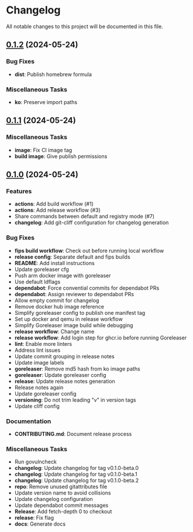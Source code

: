# Changelog

All notable changes to this project will be documented in this file.

## [0.1.2] (2024-05-24)

### Bug Fixes

- **dist**: Publish homebrew formula

### Miscellaneous Tasks

- **ko**: Preserve import paths

## [0.1.1] (2024-05-24)

### Miscellaneous Tasks

- **image**: Fix CI image tag
- **build image**: Give publish permissions

## [0.1.0] (2024-05-24)

### Features

- **actions**: Add build workflow (#1)
- **actions**: Add release workflow (#3)
- Share commands between default and registry mode (#7)
- **changelog**: Add git-cliff configuration for changelog generation

### Bug Fixes

- **fips build workflow**: Check out before running local workflow
- **release config**: Separate default and fips builds
- **README**: Add install instructions
- Update goreleaser cfg
- Push arm docker image with goreleaser
- Use default ldflags
- **dependabot**: Force convential commits for dependabot PRs
- **dependabot**: Assign reviewer to dependabot PRs
- Allow empty commit for changelog
- Remove docker hub image reference
- Simplify goreleaser config to publish one manifest tag
- Set up docker and qemu in release workflow
- Simplify Goreleaser image build while debugging
- **release workflow**: Change name
- **release workflow**: Add login step for ghcr.io before running Goreleaser
- **lint**: Enable more linters
- Address lint issues
- Update commit grouping in release notes
- Update image labels
- **goreleaser**: Remove md5 hash from ko image paths
- **goreleaser**: Update goreleaser config
- **release**: Update release notes generation
- Release notes again
- Update goreleaser config
- **versioning**: Do not trim leading "v" in version tags
- Update cliff config

### Documentation

- **CONTRIBUTING.md**: Document release process

### Miscellaneous Tasks

- Run govulncheck
- **changelog**: Update changelog for tag v0.1.0-beta.0
- **changelog**: Update changelog for tag v0.1.0-beta.1
- **changelog**: Update changelog for tag v0.1.0-beta.2
- **repo**: Remove unused gitattributes file
- Update version name to avoid collisions
- Update changelog configuration
- Update dependabot commit messages
- **Release**: Add fetch-depth 0 to checkout
- **release**: Fix flag
- **docs**: Generate docs

[0.1.2]: https://github.com/act3-ai/hops/compare/v0.1.1..v0.1.2
[0.1.1]: https://github.com/act3-ai/hops/compare/v0.1.0..v0.1.1
[0.1.0]: https://github.com/act3-ai/hops/tree/v0.1.0


